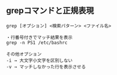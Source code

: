 ## grepコマンドと正規表現

    grep [オプション] <検索パターン> <ファイル名>
    
    ・行番号付きでマッチ結果を表示
    grep -n PS1 /etc/bashrc
    
    その他オプション
    -i → 大文字小文字を区別しない
    -v → マッチしなかった行を表示させる
